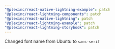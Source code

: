 ```yaml
---
"@plexinc/react-native-lightning-example": patch
"@plexinc/react-lightning-components": patch
"@plexinc/react-native-lightning": patch
"@plexinc/react-lightning-example": patch
"@plexinc/react-lightning-storybook": patch
---
```


Changed font name from Ubuntu to `sans-serif`
